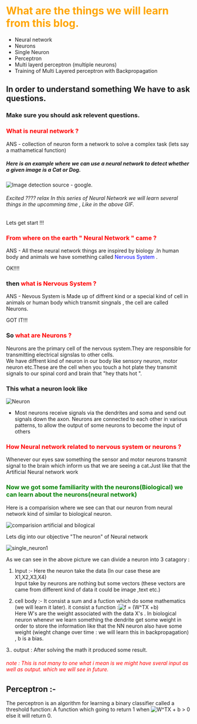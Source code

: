# <font color='orange'>What are the things we will learn from this blog.</font>

- Neural network
- Neurons
- Single Neuron
- Perceptron
- Multi layerd perceptron (multiple neurons)
- Training of Multi Layered perceptron with Backpropagation


## In order to understand something We have to ask questions.
### Make sure you should ask relevent questions. 
### <font color = 'red'>What is neural network ? </font>
ANS - collection of neuron form  a network to solve a complex task (lets say a mathametical function)

##### Here is an example where we can use a neural network to detect whether a given image is a Cat or Dog.
![Image detection ](https://miro.medium.com/max/1920/1*oB3S5yHHhvougJkPXuc8og.gif)
source - google.

######  Excited ???? relax In this series of Neural Network we will learn several things in the upcomming time , Like in the above GIF.

Lets get start !!!   

### <font color = 'red'> From where on the earth " Neural Network " came ?</font>       
  
ANS - All these neural network things are inspired by biology .In human body and animals we have something called <font color = 'blue'>Nervous System </font>.      

OK!!!!     

### then <font color = 'red'> what is Nervous System ?</font>     
ANS - Nevous System is Made up of diffrent kind or a special kind of cell in animals or human body which transmit singnals , the cell are called Neurons.     

GOT IT!!!    

### So <font color = 'red'> what are Neurons ?</font>    
Neurons are the primary cell of the nervous system.They are responsible for transmitting electrical signslas to other cells.  
We have diffrent kind of neuron in our body like sensory neuron, motor neuron etc.These are the cell when you touch a hot plate they transmit signals to our spinal cord and brain that "hey thats hot ".   
### This what a neuron look like  
![Neuron](https://upload.wikimedia.org/wikipedia/commons/b/b5/Neuron.svg)  

- Most neurons receive signals via the dendrites and soma and send out signals down the axon. Neurons are connected to each other in various patterns, to allow the output of some neurons to become the input of others  

### <font color = 'red'> How Neural network related to nervous system or neurons ?</font>   
Whenever our eyes saw something the sensor and motor neurons transmit signal to the brain which inform us that we are seeing a cat.Just like that the Artificial Neural network work
### <font color = 'green'>Now we got some familiarity with the neurons(Biological) we can learn about the neurons(neural network)</font>
Here is a comparision where we see can that our neuron from neural network kind of similar to biological neuron.

![comparision artificial and bilogical](https://user-images.githubusercontent.com/46401460/71660260-70c88d00-2d70-11ea-970f-4f05e9e11b22.png)

Lets dig into our objective "The neuron" of Neural network

![single_neuron1](https://user-images.githubusercontent.com/46401460/71612699-1a204f00-2bc8-11ea-8e82-37d2544180cb.png)

As we can see in the above picture we can divide a neuron into 3 catagory :
1. Input :- Here the neuron take the data (In our case these are X1,X2,X3,X4)    
Input take by neurons are nothing but some vectors (these vectors are came from different kind of data it could be image ,text etc.)   

2. cell body :- It consist a sum and a fuction which do some mathematics (we will learn it later).
it consist a function :<img src="https://latex.codecogs.com/gif.latex?f&space;=&space;(W^TX&space;&plus;b)" title="f = (W^TX +b)" />    
Here W's are the weight associated with the data X's . In biological neuron whenevr we learn something the dendrite get some weight in order to store the information like that the NN neuron also have some weight (wieght change over time : we will learn this in backpropagation) , b is a bias.

3.. output : After solving the math it produced some result. 

###### <font color = 'red'> note : This is not many to one what i mean is we might have sveral input as well as output. which we will see in future. </font>

## Perceptron :-
The perceptron is an algorithm for learning a binary classifier called a threshold function: A function which going to return 1 when <img src="https://latex.codecogs.com/gif.latex?W^TX&space;&plus;&space;b&space;>&space;0" title="W^TX + b > 0" /> else it will return 0.









